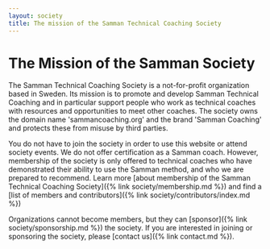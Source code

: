 ```yaml
---
layout: society
title: The mission of the Samman Technical Coaching Society
---
```


# The Mission of the Samman Society

The Samman Technical Coaching Society is a not-for-profit organization based in Sweden. Its mission is to promote and develop Samman Technical Coaching and in particular support people who work as technical coaches with resources and opportunities to meet other coaches. The society owns the domain name 'sammancoaching.org' and the brand 'Samman Coaching' and protects these from misuse by third parties.

You do not have to join the society in order to use this website or attend society events. We do not offer certification as a Samman coach. However, membership of the society is only offered to technical coaches who have demonstrated their ability to use the Samman method, and who we are prepared to recommend. Learn more [about membership of the Samman Technical Coaching Society]({% link society/membership.md %}) and find a [list of members and contributors]({% link society/contributors/index.md %})

Organizations cannot become members, but they can [sponsor]({% link society/sponsorship.md %}) the society. If you are interested in joining or sponsoring the society, please [contact us]({% link contact.md %}).


